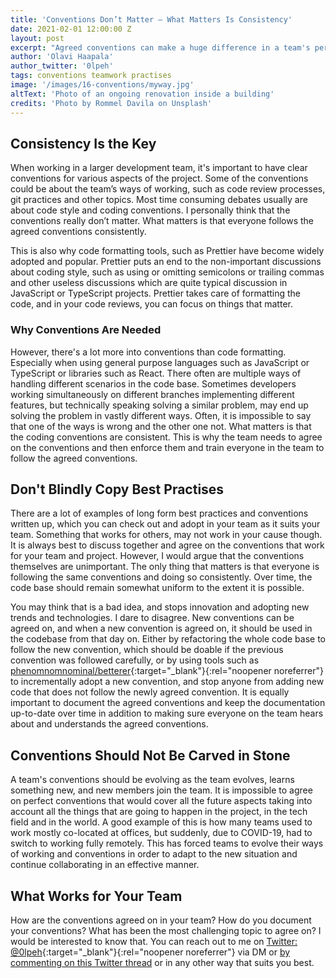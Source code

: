 ```yaml
---
title: 'Conventions Don’t Matter – What Matters Is Consistency'
date: 2021-02-01 12:00:00 Z
layout: post
excerpt: "Agreed conventions can make a huge difference in a team's performance. Successful development teams often have agreed on a set of conventions that everyone in the team tries to follow. However, you should not copy the conventions from others, because the conventions don’t matter."
author: 'Olavi Haapala'
author_twitter: '0lpeh'
tags: conventions teamwork practises
image: '/images/16-conventions/myway.jpg'
altText: 'Photo of an ongoing renovation inside a building'
credits: 'Photo by Rommel Davila on Unsplash'
---
```


## Consistency Is the Key

When working in a larger development team, it's important to have clear conventions for various aspects of the project. Some of the conventions could be about the team’s ways of working, such as code review processes, git practices and other topics. Most time consuming debates usually are about code style and coding conventions. I personally think that the conventions really don’t matter. What matters is that everyone follows the agreed conventions consistently.

This is also why code formatting tools, such as Prettier have become widely adopted and popular. Prettier puts an end to the non-important discussions about coding style, such as using or omitting semicolons or trailing commas and other useless discussions which are quite typical discussion in JavaScript or TypeScript projects. Prettier takes care of formatting the code, and in your code reviews, you can focus on things that matter.

### Why Conventions Are Needed

However, there's a lot more into conventions than code formatting. Especially when using general purpose languages such as JavaScript or TypeScript or libraries such as React. There often are multiple ways of handling different scenarios in the code base. Sometimes developers working simultaneously on different branches implementing different features, but technically speaking solving a similar problem, may end up solving the problem in vastly different ways. Often, it is impossible to say that one of the ways is wrong and the other one not. What matters is that the coding conventions are consistent. This is why the team needs to agree on the conventions and then enforce them and train everyone in the team to follow the agreed conventions.

## Don't Blindly Copy Best Practises

There are a lot of examples of long form best practices and conventions written up, which you can check out and adopt in your team as it suits your team. Something that works for others, may not work in your cause though. It is always best to discuss together and agree on the conventions that work for your team and project. However, I would argue that the conventions themselves are unimportant. The only thing that matters is that everyone is following the same conventions and doing so consistently. Over time, the code base should remain somewhat uniform to the extent it is possible.

You may think that is a bad idea, and stops innovation and adopting new trends and technologies. I dare to disagree. New conventions can be agreed on, and when a new convention is agreed on, it should be used in the codebase from that day on. Either by refactoring the whole code base to follow the new convention, which should be doable if the previous convention was followed carefully, or by using tools such as [phenomnomnominal/betterer](https://github.com/phenomnomnominal/betterer){:target="\_blank"}{:rel="noopener noreferrer"} to incrementally adopt a new convention, and stop anyone from adding new code that does not follow the newly agreed convention. It is equally important to document the agreed conventions and keep the documentation up-to-date over time in addition to making sure everyone on the team hears about and understands the agreed conventions.

## Conventions Should Not Be Carved in Stone

A team's conventions should be evolving as the team evolves, learns something new, and new members join the team. It is impossible to agree on perfect conventions that would cover all the future aspects taking into account all the things that are going to happen in the project, in the tech field and in the world. A good example of this is how many teams used to work mostly co-located at offices, but suddenly, due to COVID-19, had to switch to working fully remotely. This has forced teams to evolve their ways of working and conventions in order to adapt to the new situation and continue collaborating in an effective manner.

## What Works for Your Team

How are the conventions agreed on in your team? How do you document your conventions? What has been the most challenging topic to agree on? I would be interested to know that. You can reach out to me on [Twitter: @0lpeh](https://twitter.com/0lpeh/){:target="\_blank"}{:rel="noopener noreferrer"} via DM or [by commenting on this Twitter thread](https://twitter.com/0lpeh/) or in any other way that suits you best.
